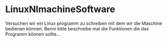 # LinuxNImachineSoftware
Versuchen wir ein Linux programm zu schreiben mit dem wir die Maschine bedienen können. Benni bitte beschreibe mal die Funktionen die das Programm können sollte...
